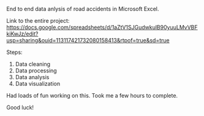 End to end data anlysis of road accidents in Microsoft Excel.

Link to the entire project: https://docs.google.com/spreadsheets/d/1aZtV1SJGudwkulB90yuuLMvVBFkiKwJz/edit?usp=sharing&ouid=113117421732080158413&rtpof=true&sd=true

Steps:

1. Data cleaning
2. Data processing
3. Data analysis
4. Data visualization

Had loads of fun working on this. Took me a few hours to complete.

Good luck!
